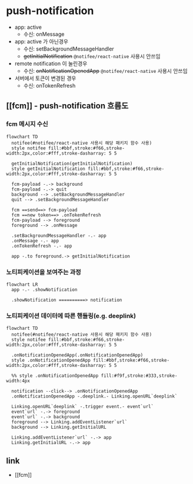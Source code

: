 # push-notification
- app: active
  - 수신: onMessage
- app: active 가 아닌경우
  - 수신: setBackgroundMessageHandler
  - ~~getInitialNotification~~ `@notifee/react-native` 사용시 안쓰임
- remote notification 이 눌린경우
  - 수신: ~~onNotificationOpenedApp~~ `@notifee/react-native` 사용시 안쓰임
- 서버에서 토큰이 변경된 경우
  - 수신: onTokenRefresh

## [[fcm]] - push-notification 흐름도
### fcm 메시지 수신
```mermaid
flowchart TD
  notifee(#notifee/react-native 사용시 해당 패키지 함수 사용)
  style notifee fill:#bbf,stroke:#f66,stroke-width:2px,color:#fff,stroke-dasharray: 5 5

  getInitialNotification(getInitialNotification)
  style getInitialNotification fill:#bbf,stroke:#f66,stroke-width:2px,color:#fff,stroke-dasharray: 5 5

  fcm-payload -.-> background
  fcm-payload -.-> quit
  background --> .setBackgroundMessageHandler
  quit --> .setBackgroundMessageHandler

  fcm ==send==> fcm-payload
  fcm ==new token==> .onTokenRefresh
  fcm-payload --> foreground
  foreground --> .onMessage

  .setBackgroundMessageHandler -.- app
  .onMessage -.- app
  .onTokenRefresh -.- app
  
  app -.to foreground.-> getInitialNotification
```

### 노티피케이션을 보여주는 과정
```mermaid
flowchart LR
  app -.- .showNotification
  
  .showNotification ==========> notification
```

### 노티피케이션 데이터에 따른 핸들링(e.g. deeplink)
```mermaid
flowchart TD
  notifee(#notifee/react-native 사용시 해당 패키지 함수 사용)
  style notifee fill:#bbf,stroke:#f66,stroke-width:2px,color:#fff,stroke-dasharray: 5 5

  .onNotificationOpenedApp(.onNotificationOpenedApp)
  style .onNotificationOpenedApp fill:#bbf,stroke:#f66,stroke-width:2px,color:#fff,stroke-dasharray: 5 5

  %% style .onNotificationOpenedApp fill:#f9f,stroke:#333,stroke-width:4px

  notification --click--> .onNotificationOpenedApp
  .onNotificationOpenedApp -.deeplink.- Linking.openURL`deeplink`

  Linking.openURL`deeplink` -.trigger event.- event`url`
  event`url` -.-> foreground
  event`url` -.-> background
  foreground --> Linking.addEventListener`url`
  background --> Linking.getInitialURL

  Linking.addEventListener`url` -.-> app
  Linking.getInitialURL -.-> app
```

## link
- [[fcm]]
